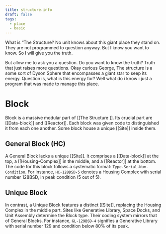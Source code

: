 ```yaml
---
title: structure.info
draft: false
tags:
  - place
  - basic
---
```

What is “The Structure? No unit knows about this giant place they stand on. They are not programmed to question anyway. But I know you want to know. So I will give you the truth. 

But allow me to ask you a question. Do you want to know the truth? Truth that just raises more questions. Okay curious George, The structure is a some sort of Dyson Sphere that encompasses a giant star to seep its energy. Question is, what is this energy for? Well what do i know i just a program that was made to manage this place.

# Block
Block is a massive modular part of [[The Structure ]]. Its crucial part are [[Data-block]] and [[Reactor]]. Each block was given code to distinguished it from each one another. Some block house a unique [[Site]] inside them.

## General Block (HC)
A General Block lacks a unique [[Site]]. It comprises a [[Data-block]] at the top, a [[Housing-Complex]] in the middle, and a [[Reactor]] at the bottom. The code for this block follows a systematic format: `Type-Serial.Num-Condition`. For instance, `HC-128DSD-5` denotes a Housing Complex with serial number 128BSD, in peak condition (5 out of 5).
## Unique Block
In contrast, a Unique Block features a distinct [[Site]], replacing the Housing Complex in the middle part. Sites like Generative Library, Space Docks, and Unit Assembly determine the Block type. Their coding system mirrors that of General Blocks. For instance, `GL-129BSD-4` signifies a Generative Library with serial number 129 and condition below 80% of its peak.